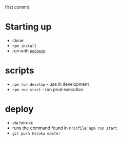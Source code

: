 first commit

# Starting up
- clone
- `npm install`
- run with [`nodemon`](https://github.com/remy/nodemon)


# scripts
- `npm run develop` - use in development
- `npm run start` - run prod execution

# deploy
- via heroku
- runs the command found in `Procfile`: `npm run start`
- `git push heroku master`
